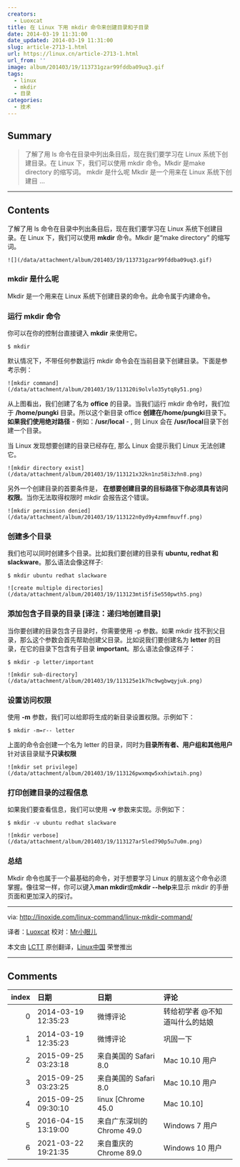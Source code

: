```yaml
---
creators:
  - Luoxcat
title: 在 Linux 下用 mkdir 命令来创建目录和子目录
date: 2014-03-19 11:31:00
date_updated: 2014-03-19 11:31:00
slug: article-2713-1.html
url: https://linux.cn/article-2713-1.html
url_from: ''
image: album/201403/19/113731gzar99fddba09uq3.gif
tags:
  - linux
  - mkdir
  - 目录
categories:
  - 技术
---
```


## Summary

> 了解了用 ls 命令在目录中列出条目后，现在我们要学习在 Linux 系统下创建目录。在 Linux 下，我们可以使用 mkdir 命令。Mkdir 是make directory 的缩写词。 mkdir 是什么呢 Mkdir 是一个用来在 Linux 系统下创建目  ...

***

<!-- more -->

## Contents

了解了用 ls 命令在目录中列出条目后，现在我们要学习在 Linux 系统下创建目录。在 Linux 下，我们可以使用 **mkdir** 命令。Mkdir 是“make directory” 的缩写词。

`![](/data/attachment/album/201403/19/113731gzar99fddba09uq3.gif)`

### mkdir 是什么呢

Mkdir 是一个用来在 Linux 系统下创建目录的命令。此命令属于内建命令。

### 运行 mkdir 命令

你可以在你的控制台直接键入 **mkdir** 来使用它。

```shell
$ mkdir
```

默认情况下，不带任何参数运行 mkdir 命令会在当前目录下创建目录。下面是参考示例：

`![mkdir command](/data/attachment/album/201403/19/113120i9olvlo35ytq8y51.png)`

从上图看出，我们创建了名为 **office** 的目录。当我们运行 mkdir 命令时，我们位于 **/home/pungki** 目录。所以这个新目录 office **创建在/home/pungki**目录下。**如果我们使用绝对路径** - 例如：**/usr/local** - , 则 Linux 会在 **/usr/local**目录下创建一个目录。

当 Linux 发现想要创建的目录已经存在, 那么 Linux 会提示我们 Linux 无法创建它。

`![mkdir directory exist](/data/attachment/album/201403/19/113121x32kn1nz58i3zhn8.png)`

另外一个创建目录的首要条件是， **在想要创建目录的目标路径下你必须具有访问权限**。当你无法取得权限时 mkdir 会报告这个错误。

`![mkdir permission denied](/data/attachment/album/201403/19/113122n0yd9y4zmmfmuvff.png)`

### 创建多个目录

我们也可以同时创建多个目录。比如我们要创建的目录有 **ubuntu, redhat 和 slackware**。那么语法会像这样子:

```shell
$ mkdir ubuntu redhat slackware
```

`![create multiple directories](/data/attachment/album/201403/19/113123mti5fi5e550pwth5.png)`

### 添加包含子目录的目录 [译注：递归地创建目录]

当你要创建的目录包含子目录时，你需要使用 -p 参数。如果 mkdir 找不到父目录，那么这个参数会首先帮助创建父目录。比如说我们要创建名为 **letter** 的目录，在它的目录下包含有子目录 **important**。那么语法会像这样子：

```shell
$ mkdir -p letter/important
```

`![mkdir sub-directory](/data/attachment/album/201403/19/113125e1k7hc9wgbwqyjuk.png)`

### 设置访问权限

使用 **-m** 参数，我们可以给即将生成的新目录设置权限。示例如下：

```shell
$ mkdir -m=r-- letter
```

上面的命令会创建一个名为 letter 的目录，同时为**目录所有者、用户组和其他用户**针对该目录赋予**只读权限**

`![mkdir set privilege](/data/attachment/album/201403/19/113126pwxmqw5xxhiwtaih.png)`

### 打印创建目录的过程信息

如果我们要查看信息，我们可以使用 **-v** 参数来实现。示例如下：

```shell
$ mkdir -v ubuntu redhat slackware
```

`![mkdir verbose](/data/attachment/album/201403/19/113127ar5led790p5u7u0m.png)`

### 总结

Mkdir 命令也属于一个最基础的命令，对于想要学习 Linux 的朋友这个命令必须掌握。像往常一样，你可以键入**man mkdir**或**mkdir --help**来显示 mkdir 的手册页面和更加深入的探讨。

---

via: <http://linoxide.com/linux-command/linux-mkdir-command/>

译者：[Luoxcat](https://github.com/Luoxcat) 校对：[Mr小眼儿](http://blog.csdn.net/tinyeyeser)

本文由 [LCTT](https://github.com/LCTT/TranslateProject) 原创翻译，[Linux中国](https://linux.cn/) 荣誉推出

***

## Comments

|   index | 日期                | 日期                                      | 评论                                                                                                                                   |
|--------:|:--------------------|:------------------------------------------|:---------------------------------------------------------------------------------------------------------------------------------------|
|       0 | 2014-03-19 12:35:23 | 微博评论                                  | 转给初学者 @不知道叫什么的姑娘                                                                                                         |
|       1 | 2014-03-19 12:35:23 | 微博评论                                  | 巩固一下                                                                                                                               |
|       2 | 2015-09-25 03:23:18 | 来自美国的 Safari 8.0|Mac 10.10 用户      | 在一个窗口下用mkdir新建一个文件，用cd 将工作目录改道这个文件夹下，那如果打开一个新的窗口，default directory和working directory是什么？ |
|       3 | 2015-09-25 03:23:25 | 来自美国的 Safari 8.0|Mac 10.10 用户      | 在一个窗口下用mkdir新建一个文件，用cd 将工作目录改道这个文件夹下，那如果打开一个新的窗口，default directory和working directory是什么？ |
|       4 | 2015-09-25 09:30:10 | linux [Chrome 45.0|Mac 10.10]             | 这不是不问自明的问题么？                                                                                                               |
|       5 | 2016-04-15 13:19:00 | 来自广东深圳的 Chrome 49.0|Windows 7 用户 | 右键，Open Terminal&nbsp;&nbsp;是默认的~ 目录；Open Tab 是当前Working directory。                                                      |
|       6 | 2021-03-22 19:21:35 | 来自重庆的 Chrome 89.0|Windows 10 用户    | 那没权限怎么办呢                                                                                                                       |
